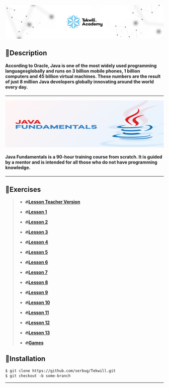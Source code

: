 
 **[![](img/cover.jpg)](https://tekwill.md/tekwill-academy/)**


## 📌Description

#### According to Oracle, Java is one of the most widely used programming languages ​​globally and runs on 3 billion mobile phones, 1 billion computers and 45 billion virtual machines. These numbers are the result of just 8 million Java developers globally innovating around the world every day.

_________________________________________________________________________________________________
![Java Fundamentals](img/java.jpg)

#### Java Fundamentals is a 90-hour training course from scratch. It is guided by a mentor and is intended for all those who do not have programming knowledge.
_________________________________________________________________________________________________

## 📌Exercises
>
>- **🔥[Lesson Teacher Version](https://github.com/UmanetAlexandru/Tekwill2022)**
>
>- **🔥[Lesson 1](Lesson%201)**
>
>- **🔥[Lesson 2](Lesson%202)**
>
>- **🔥[Lesson 3](Lesson%203)**
>
>- **🔥[Lesson 4](Lesson%204)**
>
>- **🔥[Lesson 5](Lesson%205)**
>
>- **🔥[Lesson 6](Lesson%206)**
>
>- **🔥[Lesson 7](Lesson%207)**
>
>- **🔥[Lesson 8](Lesson%208)**
>
>- **🔥[Lesson 9](Lesson%209)**
>
>- **🔥[Lesson 10](Lesson%2010)**
>
>- **🔥[Lesson 11](Lesson%2011)**
>
>- **🔥[Lesson 12](Lesson%2012)**
>
>- **🔥[Lesson 13](Lesson%2013)**
> 
>- **🔥[Games](Games)**
>

## 📌Installation

````
$ git clone https://github.com/serbug/Tekwill.git
$ git checkout -b some-branch
````
-----------------------------------------------------------------------------